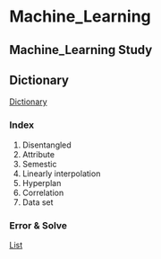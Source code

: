 # Machine_Learning
## Machine_Learning Study

## Dictionary

[Dictionary]()
### Index
1. Disentangled
2. Attribute
3. Semestic
4. Linearly interpolation
5. Hyperplan
6. Correlation
7. Data set

### Error & Solve
[List]()
